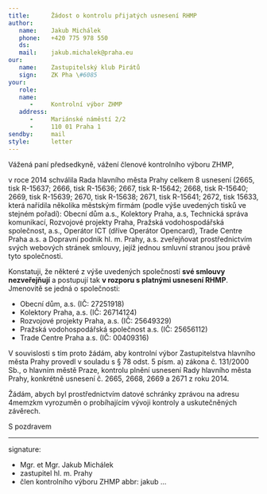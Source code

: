 ```yaml
---
title:      Žádost o kontrolu přijatých usnesení RHMP
author:
   name:    Jakub Michálek
   phone:   +420 775 978 550
   ds:      
   mail:    jakub.michalek@praha.eu
our:
   name:    Zastupitelský klub Pirátů
   sign:    ZK Pha \#6085
your:
   role:    
   name:    
      -     Kontrolní výbor ZHMP
   address:
      -     Mariánské náměstí 2/2
      -     110 01 Praha 1
sendby:     mail
style:      letter
---
```


Vážená paní předsedkyně, vážení členové kontrolního výboru ZHMP,

v roce 2014 schválila Rada hlavního města Prahy celkem 8 usnesení (2665, tisk R-15637; 2666, tisk R-15636; 2667, tisk R-15642; 2668, tisk R-15640; 2669, tisk R-15639; 2670, tisk R-15638; 2671, tisk R-15641; 2672, tisk 15633, která nařídila několika městským firmám (podle výše uvedených tisků ve stejném pořadí): Obecní dům a.s., Kolektory Praha, a.s, Technická správa komunikací, Rozvojové projekty Praha, Pražská vodohospodářská společnost, a.s., Operátor ICT (dříve Operátor Opencard), Trade Centre Praha a.s. a Dopravní podnik hl. m. Prahy, a.s. zveřejňovat prostřednictvím svých webových stránek smlouvy, jejíž jednou smluvní stranou jsou právě tyto společnosti.

Konstatuji, že některé z výše uvedených společností **své smlouvy nezveřejňují** a postupují tak **v rozporu s platnými usnesení RHMP**. Jmenovitě se jedná o společnosti:

* Obecní dům, a.s. (IČ: 27251918)
* Kolektory Praha, a.s. (IČ: 26714124)
* Rozvojové projekty Praha, a.s. (IČ: 25649329)
* Pražská vodohospodářská společnost a.s. (IČ: 25656112)
* Trade Centre Praha a.s. (IČ: 00409316)

V souvislosti s tím proto žádám, aby kontrolní výbor Zastupitelstva hlavního města Prahy provedl v souladu s § 78 odst. 5 písm. a) zákona č. 131/2000 Sb., o hlavním městě Praze, kontrolu plnění usnesení Rady hlavního města Prahy, konkrétně usnesení č. 2665, 2668, 2669 a 2671 z roku 2014. 

Žádám, abych byl prostřednictvím datové schránky zprávou na adresu 4memzkm vyrozuměn o probíhajícím vývoji kontroly a uskutečněných závěrech.

S pozdravem

---
signature: 
  - Mgr. et Mgr. Jakub Michálek
  - zastupitel hl. m. Prahy
  - člen kontrolního výboru ZHMP
abbr:       jakub
...

